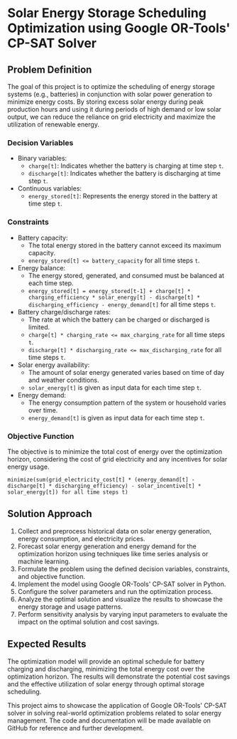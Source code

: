 # Solar Energy Storage Scheduling Optimization using Google OR-Tools' CP-SAT Solver

## Problem Definition

The goal of this project is to optimize the scheduling of energy storage systems (e.g., batteries) in conjunction with solar power generation to minimize energy costs. By storing excess solar energy during peak production hours and using it during periods of high demand or low solar output, we can reduce the reliance on grid electricity and maximize the utilization of renewable energy. 

### Decision Variables

- Binary variables:
  - `charge[t]`: Indicates whether the battery is charging at time step `t`.
  - `discharge[t]`: Indicates whether the battery is discharging at time step `t`.
- Continuous variables:
  - `energy_stored[t]`: Represents the energy stored in the battery at time step `t`.

### Constraints

- Battery capacity:
  - The total energy stored in the battery cannot exceed its maximum capacity.
  - `energy_stored[t] <= battery_capacity` for all time steps `t`.
- Energy balance:
  - The energy stored, generated, and consumed must be balanced at each time step.
  - `energy_stored[t] = energy_stored[t-1] + charge[t] * charging_efficiency * solar_energy[t] - discharge[t] * discharging_efficiency - energy_demand[t]` for all time steps `t`.
- Battery charge/discharge rates:
  - The rate at which the battery can be charged or discharged is limited.
  - `charge[t] * charging_rate <= max_charging_rate` for all time steps `t`.
  - `discharge[t] * discharging_rate <= max_discharging_rate` for all time steps `t`.
- Solar energy availability:
  - The amount of solar energy generated varies based on time of day and weather conditions.
  - `solar_energy[t]` is given as input data for each time step `t`.
- Energy demand:
  - The energy consumption pattern of the system or household varies over time.
  - `energy_demand[t]` is given as input data for each time step `t`.

### Objective Function

The objective is to minimize the total cost of energy over the optimization horizon, considering the cost of grid electricity and any incentives for solar energy usage. 

`minimize(sum(grid_electricity_cost[t] * (energy_demand[t] - discharge[t] * discharging_efficiency) - solar_incentive[t] * solar_energy[t]) for all time steps t)`

## Solution Approach

1. Collect and preprocess historical data on solar energy generation, energy consumption, and electricity prices.
2. Forecast solar energy generation and energy demand for the optimization horizon using techniques like time series analysis or machine learning.
3. Formulate the problem using the defined decision variables, constraints, and objective function.
4. Implement the model using Google OR-Tools' CP-SAT solver in Python.
5. Configure the solver parameters and run the optimization process.
6. Analyze the optimal solution and visualize the results to showcase the energy storage and usage patterns.
7. Perform sensitivity analysis by varying input parameters to evaluate the impact on the optimal solution and cost savings.

## Expected Results

The optimization model will provide an optimal schedule for battery charging and discharging, minimizing the total energy cost over the optimization horizon. The results will demonstrate the potential cost savings and the effective utilization of solar energy through optimal storage scheduling. 

This project aims to showcase the application of Google OR-Tools' CP-SAT solver in solving real-world optimization problems related to solar energy management. The code and documentation will be made available on GitHub for reference and further development.
